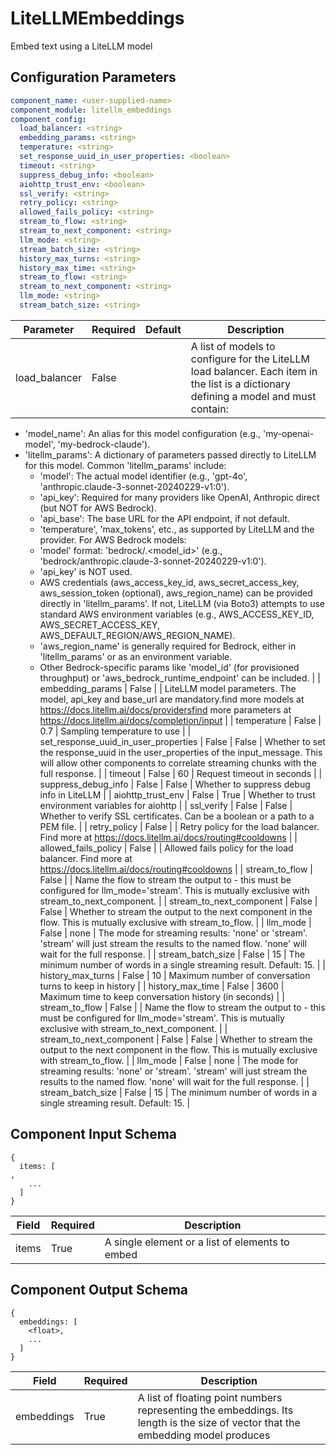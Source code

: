 # LiteLLMEmbeddings

Embed text using a LiteLLM model

## Configuration Parameters

```yaml
component_name: <user-supplied-name>
component_module: litellm_embeddings
component_config:
  load_balancer: <string>
  embedding_params: <string>
  temperature: <string>
  set_response_uuid_in_user_properties: <boolean>
  timeout: <string>
  suppress_debug_info: <boolean>
  aiohttp_trust_env: <boolean>
  ssl_verify: <string>
  retry_policy: <string>
  allowed_fails_policy: <string>
  stream_to_flow: <string>
  stream_to_next_component: <string>
  llm_mode: <string>
  stream_batch_size: <string>
  history_max_turns: <string>
  history_max_time: <string>
  stream_to_flow: <string>
  stream_to_next_component: <string>
  llm_mode: <string>
  stream_batch_size: <string>
```

| Parameter | Required | Default | Description |
| --- | --- | --- | --- |
| load_balancer | False |  | A list of models to configure for the LiteLLM load balancer. Each item in the list is a dictionary defining a model and must contain:
  - 'model_name': An alias for this model configuration (e.g., 'my-openai-model', 'my-bedrock-claude').
  - 'litellm_params': A dictionary of parameters passed directly to LiteLLM for this model.
    Common 'litellm_params' include:
      - 'model': The actual model identifier (e.g., 'gpt-4o', 'anthropic.claude-3-sonnet-20240229-v1:0').
      - 'api_key': Required for many providers like OpenAI, Anthropic direct (but NOT for AWS Bedrock).
      - 'api_base': The base URL for the API endpoint, if not default.
      - 'temperature', 'max_tokens', etc., as supported by LiteLLM and the provider.
    For AWS Bedrock models:
      - 'model' format: 'bedrock/<provider>.<model_id>' (e.g., 'bedrock/anthropic.claude-3-sonnet-20240229-v1:0').
      - 'api_key' is NOT used.
      - AWS credentials (aws_access_key_id, aws_secret_access_key, aws_session_token (optional), aws_region_name) can be provided directly in 'litellm_params'. If not, LiteLLM (via Boto3) attempts to use standard AWS environment variables (e.g., AWS_ACCESS_KEY_ID, AWS_SECRET_ACCESS_KEY, AWS_DEFAULT_REGION/AWS_REGION_NAME).
      - 'aws_region_name' is generally required for Bedrock, either in 'litellm_params' or as an environment variable.
      - Other Bedrock-specific params like 'model_id' (for provisioned throughput) or 'aws_bedrock_runtime_endpoint' can be included. |
| embedding_params | False |  | LiteLLM model parameters. The model, api_key and base_url are mandatory.find more models at https://docs.litellm.ai/docs/providersfind more parameters at https://docs.litellm.ai/docs/completion/input |
| temperature | False | 0.7 | Sampling temperature to use |
| set_response_uuid_in_user_properties | False | False | Whether to set the response_uuid in the user_properties of the input_message. This will allow other components to correlate streaming chunks with the full response. |
| timeout | False | 60 | Request timeout in seconds |
| suppress_debug_info | False | False | Whether to suppress debug info in LiteLLM |
| aiohttp_trust_env | False | True | Whether to trust environment variables for aiohttp |
| ssl_verify | False | False | Whether to verify SSL certificates. Can be a boolean or a path to a PEM file. |
| retry_policy | False |  | Retry policy for the load balancer. Find more at https://docs.litellm.ai/docs/routing#cooldowns |
| allowed_fails_policy | False |  | Allowed fails policy for the load balancer. Find more at https://docs.litellm.ai/docs/routing#cooldowns |
| stream_to_flow | False |  | Name the flow to stream the output to - this must be configured for llm_mode='stream'. This is mutually exclusive with stream_to_next_component. |
| stream_to_next_component | False | False | Whether to stream the output to the next component in the flow. This is mutually exclusive with stream_to_flow. |
| llm_mode | False | none | The mode for streaming results: 'none' or 'stream'. 'stream' will just stream the results to the named flow. 'none' will wait for the full response. |
| stream_batch_size | False | 15 | The minimum number of words in a single streaming result. Default: 15. |
| history_max_turns | False | 10 | Maximum number of conversation turns to keep in history |
| history_max_time | False | 3600 | Maximum time to keep conversation history (in seconds) |
| stream_to_flow | False |  | Name the flow to stream the output to - this must be configured for llm_mode='stream'. This is mutually exclusive with stream_to_next_component. |
| stream_to_next_component | False | False | Whether to stream the output to the next component in the flow. This is mutually exclusive with stream_to_flow. |
| llm_mode | False | none | The mode for streaming results: 'none' or 'stream'. 'stream' will just stream the results to the named flow. 'none' will wait for the full response. |
| stream_batch_size | False | 15 | The minimum number of words in a single streaming result. Default: 15. |


## Component Input Schema

```
{
  items: [
,
    ...
  ]
}
```
| Field | Required | Description |
| --- | --- | --- |
| items | True | A single element or a list of elements to embed |


## Component Output Schema

```
{
  embeddings: [
    <float>,
    ...
  ]
}
```
| Field | Required | Description |
| --- | --- | --- |
| embeddings | True | A list of floating point numbers representing the embeddings. Its length is the size of vector that the embedding model produces |
